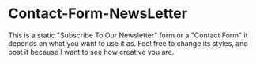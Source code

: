 # Contact-Form-NewsLetter
This is a static "Subscribe To Our Newsletter" form or a "Contact Form" it depends on what you want to use it as. Feel free to change its styles, and post it because I want to see how creative you are.
